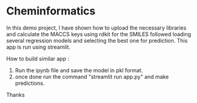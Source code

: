 # Cheminformatics
In this demo project, I have shown how to upload the necessary libraries and calculate the MACCS keys using rdkit for the SMILES followed loading several regression models and selecting the best one for prediction.
This app is run using streamlit.

How to build similar app :
1. Run the ipynb file and save the model in pkl format.
2. once done run the command "streamlit run app.py" and make predictions.

Thanks
